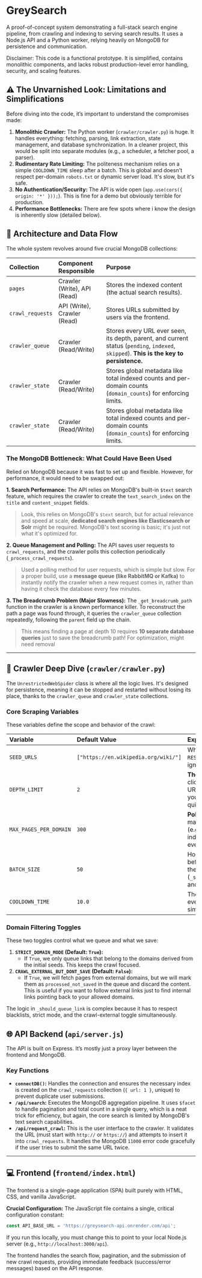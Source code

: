 # GreySearch

A proof-of-concept system demonstrating a full-stack search engine pipeline, from crawling and indexing to serving search results. It uses a Node.js API and a Python worker, relying heavily on MongoDB for persistence and communication.

Disclaimer: This code is a functional prototype. It is simplified, contains monolithic components, and lacks robust production-level error handling, security, and scaling features.

## ⚠️ The Unvarnished Look: Limitations and Simplifications

Before diving into the code, it’s important to understand the compromises made:

1.  **Monolithic Crawler:** The Python worker (`crawler/crawler.py`) is huge. It handles everything: fetching, parsing, link extraction, state management, and database synchronization. In a cleaner project, this would be split into separate modules (e.g., a scheduler, a fetcher pool, a parser).
2.  **Rudimentary Rate Limiting:** The politeness mechanism relies on a simple `COOLDOWN_TIME` sleep after a batch. This is global and doesn't respect per-domain `robots.txt` or dynamic server load. It's slow, but it's safe.
3.  **No Authentication/Security:** The API is wide open (`app.use(cors({ origin: '*' }));`). This is fine for a demo but obviously terrible for production.
4.  **Performance Bottlenecks:** There are few spots where i know the design is inherently slow (detailed below).

## 🧱 Architecture and Data Flow

The whole system revolves around five crucial MongoDB collections:

| Collection | Component Responsible | Purpose |
| :--- | :--- | :--- |
| `pages` | Crawler (Write), API (Read) | Stores the indexed content (the actual search results). |
| `crawl_requests` | API (Write), Crawler (Read) | Stores URLs submitted by users via the frontend. |
| `crawler_queue` | Crawler (Read/Write) | Stores every URL ever seen, its depth, parent, and current status (`pending`, `indexed`, `skipped`). **This is the key to persistence.** |
| `crawler_state` | Crawler (Read/Write) | Stores global metadata like total indexed counts and per-domain counts (`domain_counts`) for enforcing limits. |
| `crawler_state` | Crawler (Read/Write) | Stores global metadata like total indexed counts and per-domain counts (`domain_counts`) for enforcing limits. |

### The MongoDB Bottleneck: What Could Have Been Used

Relied on MongoDB because it was fast to set up and flexible. However, for performance, it would need to be swapped out:

**1. Search Performance:**
The API relies on MongoDB's built-in `$text` search feature, which requires the crawler to create the `text_search_index` on the `title` and `content_snippet` fields.

> Look, this relies on MongoDB's `$text` search, but for actual relevance and speed at scale, **dedicated search engines like Elasticsearch or Solr** might be required. MongoDB's text scoring is basic; it's just not what it's optimized for.

**2. Queue Management and Polling:**
The API saves user requests to `crawl_requests`, and the crawler polls this collection periodically (`_process_crawl_requests`).

> Used a polling method for user requests, which is simple but slow. For a proper build, use a **message queue (like RabbitMQ or Kafka)** to instantly notify the crawler when a new request comes in, rather than having it check the database every few minutes.

**3. The Breadcrumb Problem (Major Slowness):**
The `_get_breadcrumb_path` function in the crawler is a known performance killer. To reconstruct the path a page was found through, it queries the `crawler_queue` collection repeatedly, following the `parent` field up the chain.

> This means finding a page at depth 10 requires **10 separate database queries** just to save the breadcrumb path! For optimization, might need removal

---

## 🐍 Crawler Deep Dive (`crawler/crawler.py`)

The `UnrestrictedWebSpider` class is where all the logic lives. It's designed for persistence, meaning it can be stopped and restarted without losing its place, thanks to the `crawler_queue` and `crawler_state` collections.

### Core Scraping Variables

These variables define the scope and behavior of the crawl:

| Variable | Default Value | Explanation |
| :--- | :--- | :--- |
| `SEED_URLS` | `["https://en.wikipedia.org/wiki/"]` | Where the crawl starts. If `RESUME_CRAWL` is true, these are ignored if a state exists. |
| `DEPTH_LIMIT` | `2` | **The Big Limiter.** How many clicks deep we go from a seed URL. Keep this low (2-3) unless you want a massive queue quickly. |
| `MAX_PAGES_PER_DOMAIN` | `300` | **Politeness.** Once we index this many pages from a domain (e.g., `wikipedia.org`), we stop indexing more from that domain, even if we find them. |
| `BATCH_SIZE` | `50` | How many pages we crawl before we pause, synchronize the data with MongoDB (`_save_incremental_results_db`), and save the state. |
| `COOLDOWN_TIME` | `10.0` | The mandatory sleep time after every batch sync. This is our simple throttle. |

### Domain Filtering Toggles

These two toggles control what we queue and what we save:

1.  **`STRICT_DOMAIN_MODE` (Default: `True`):**
    *   If `True`, we only queue links that belong to the domains derived from the initial seeds. This keeps the crawl focused.
2.  **`CRAWL_EXTERNAL_BUT_DONT_SAVE` (Default: `False`):**
    *   If `True`, we will fetch pages from external domains, but we will mark them as `processed_not_saved` in the queue and discard the content. This is useful if you want to follow external links just to find internal links pointing back to your allowed domains.

The logic in `_should_queue_link` is complex because it has to respect blacklists, strict mode, and the crawl-external toggle simultaneously.

## 🌐 API Backend (`api/server.js`)

The API is built on Express. It’s mostly just a proxy layer between the frontend and MongoDB.

### Key Functions

*   **`connectDB()`:** Handles the connection and ensures the necessary index is created on the `crawl_requests` collection (`{ url: 1 }`, unique) to prevent duplicate user submissions.
*   **`/api/search`:** Executes the MongoDB aggregation pipeline. It uses `$facet` to handle pagination and total count in a single query, which is a neat trick for efficiency, but again, the core search is limited by MongoDB's text search capabilities.
*   **`/api/request_crawl`:** This is the user interface to the crawler. It validates the URL (must start with `http://` or `https://`) and attempts to insert it into `crawl_requests`. It handles the MongoDB `11000` error code gracefully if the user tries to submit the same URL twice.

---

## 💻 Frontend (`frontend/index.html`)

The frontend is a single-page application (SPA) built purely with HTML, CSS, and vanilla JavaScript.

**Crucial Configuration:**
The JavaScript file contains a single, critical configuration constant:

```javascript
const API_BASE_URL = 'https://greysearch-api.onrender.com/api';
```

If you run this locally, you must change this to point to your local Node.js server (e.g., `http://localhost:3000/api`).

The frontend handles the search flow, pagination, and the submission of new crawl requests, providing immediate feedback (success/error messages) based on the API response.
